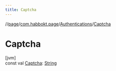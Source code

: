 ```yaml
---
title: Captcha
---
```

//[page](../../../index.html)/[com.habbokt.page](../index.html)/[Authentications](index.html)/[Captcha](-captcha.html)



# Captcha



[jvm]\
const val [Captcha](-captcha.html): [String](https://kotlinlang.org/api/latest/jvm/stdlib/kotlin/-string/index.html)




